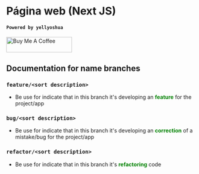 # P&aacute;gina web (Next JS)

#### `Powered by yellyoshua `

<a href="https://www.buymeacoffee.com/yellyoshua" target="_blank"><img src="https://cdn.buymeacoffee.com/buttons/v2/default-yellow.png" alt="Buy Me A Coffee" height="41" width="174" ></a>

## Documentation for name branches

### `feature/<sort description>`

- Be use for indicate that in this branch it's developing an <strong style="color: green">feature</strong> for the project/app


### `bug/<sort description>`

- Be use for indicate that in this branch it's developing an <strong style="color: green">correction</strong> of a mistake/bug for the project/app

### `refactor/<sort description>`

- Be use for indicate that in this branch it's <strong style="color: green">refactoring</strong> code
